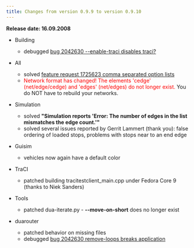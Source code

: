 ```yaml
---
title: Changes from version 0.9.9 to version 0.9.10
---
```


**Release date: 16.09.2008**

- Building
  - debugged [bug 2042630 --enable-traci disables traci?](https://sourceforge.net/tracker/index.php?func=detail&aid=2050900&group_id=45607&atid=443421)

- All
  - solved [feature request 1725623 comma separated option lists](https://sourceforge.net/tracker/index.php?func=detail&aid=1725623&group_id=45607&atid=443424)
  - <font color="red">Network format has changed\! The elements
      'cedge' (net/edge/cedge) and 'edges' (net/edges) do not longer
      exist.</font> You do NOT have to rebuild your networks.

- Simulation
  - solved <b>"Simulation reports 'Error: The number of edges in the
      list mismatches the edge count.'"</b>
  - solved several issues reported by Gerrit Lammert (thank you):
      false ordering of loaded stops, problems with stops near to an
      end edge

- Guisim
  - vehicles now again have a default color

- TraCI
  - patched building tracitestclient_main.cpp under Fedora Core 9
      (thanks to Niek Sanders)

- Tools
  - patched dua-iterate.py - **--move-on-short** does no longer
      exist

- duarouter
  - patched behavior on missing files
  - debugged [bug 2042630 remove-loops breaks application](https://sourceforge.net/tracker/index.php?func=detail&aid=2042630&group_id=45607&atid=443421)